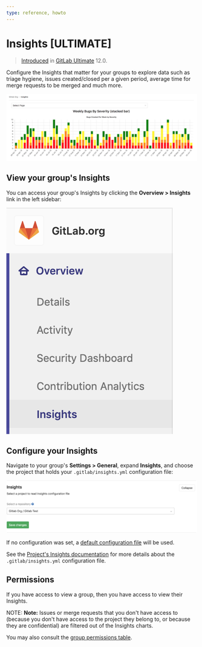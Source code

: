 ```yaml
---
type: reference, howto
---
```


# Insights **[ULTIMATE]**

> [Introduced](https://gitlab.com/groups/gitlab-org/-/epics/725) in [GitLab Ultimate](https://about.gitlab.com/pricing/) 12.0.

Configure the Insights that matter for your groups to explore data such as
triage hygiene, issues created/closed per a given period, average time for merge
requests to be merged and much more.

![Insights example stacked bar chart](img/insights_example_stacked_bar_chart.png)

## View your group's Insights

You can access your group's Insights by clicking the **Overview > Insights**
link in the left sidebar:

![Insights sidebar link](img/insights_sidebar_link.png)

## Configure your Insights

Navigate to your group's **Settings > General**, expand **Insights**, and choose
the project that holds your `.gitlab/insights.yml` configuration file:

![group insights configuration](img/insights_group_configuration.png)

If no configuration was set, a [default configuration file](
https://gitlab.com/gitlab-org/gitlab-ee/blob/master/ee/fixtures/insights/default.yml)
will be used.

See the [Project's Insights documentation](../../project/insights/index.md) for
more details about the `.gitlab/insights.yml` configuration file.

## Permissions

If you have access to view a group, then you have access to view their Insights.

NOTE: **Note:**
Issues or merge requests that you don't have access to (because you don't have
access to the project they belong to, or because they are confidential) are
filtered out of the Insights charts.

You may also consult the [group permissions table](../../permissions.md#group-members-permissions).

<!-- ## Troubleshooting

Include any troubleshooting steps that you can foresee. If you know beforehand what issues
one might have when setting this up, or when something is changed, or on upgrading, it's
important to describe those, too. Think of things that may go wrong and include them here.
This is important to minimize requests for support, and to avoid doc comments with
questions that you know someone might ask.

Each scenario can be a third-level heading, e.g. `### Getting error message X`.
If you have none to add when creating a doc, leave this section in place
but commented out to help encourage others to add to it in the future. -->
